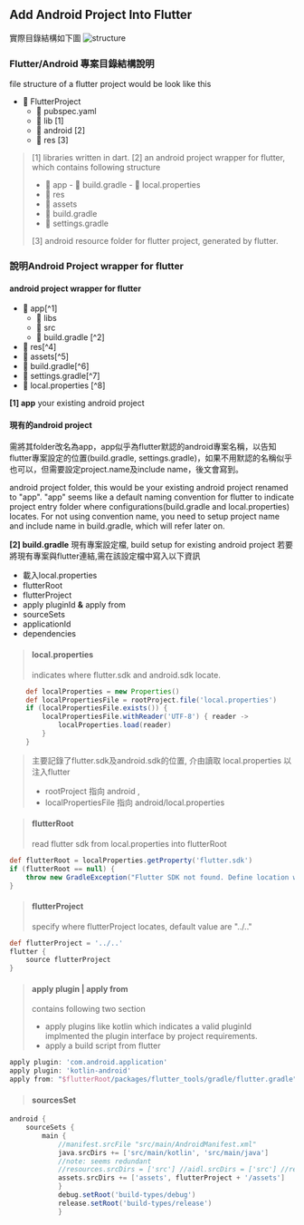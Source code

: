 
## Add Android Project Into Flutter
實際目錄結構如下圖
![structure](https://gordianknot1981.github.io/nxp_note/flutter/flutter_android_structure.png )

### Flutter/Android 專案目錄結構說明

file structure of a flutter project would be look like this
- 📁 FlutterProject
	- 📰 pubspec.yaml 
	- 📁 lib [1]
	- 📁 android [2]
	- 📁 res [3]
>[1]  libraries written in dart.
[2]  an android project wrapper for flutter, which contains following structure
> - 📁 app
	- 📰 build.gradle
	- 📰 local.properties 
>- 📁 res
>- 📁 assets
>- 📰 build.gradle
>- 📰 settings.gradle
>
>[3] android resource folder for flutter project,  generated by flutter.

### 說明Android Project wrapper for flutter
#### android project wrapper for flutter
- 📁 app[^1]
	- 📁 libs
	- 📁 src
	- 📰 build.gradle [^2]
- 📁 res[^4]
- 📁 assets[^5]
- 📰 build.gradle[^6]
- 📰 settings.gradle[^7]
- 📰 local.properties [^8]

**[1] app** your existing android project 
 #### 現有的android project
 需將其folder改名為app，app似乎為flutter默認的android專案名稱，以告知flutter專案設定的位置(build.gradle, settings.gradle)，如果不用默認的名稱似乎也可以，但需要設定project.name及include name，後文會寫到。

android project folder, this would be your existing android project renamed to "app".  "app" seems like a default naming convention for flutter to indicate project entry folder where configurations(build.gradle and local.properties) locates. For not using convention name, you need to setup project name and include name in build.gradle, which will refer later on.
 
 
**[2] build.gradle** 現有專案設定檔, build setup for existing android project
若要將現有專案與flutter連結,需在該設定檔中寫入以下資訊
- 載入local.properties
- flutterRoot 
- flutterProject
- apply pluginId **&** apply from
- sourceSets
- applicationId
- dependencies

> #### local.properties
> indicates where flutter.sdk and android.sdk locate.
```groovy
	def localProperties = new Properties()  
	def localPropertiesFile = rootProject.file('local.properties')  
	if (localPropertiesFile.exists()) {  
	    localPropertiesFile.withReader('UTF-8') { reader ->  
	        localProperties.load(reader)  
	    }  
	}
```
> 主要記錄了flutter.sdk及android.sdk的位置, 介由讀取 local.properties 以注入flutter
> - rootProject 指向 android , 
> - localPropertiesFile  指向 android/local.properties

> #### flutterRoot
> read flutter sdk from local.properties into flutterRoot
```groovy
def flutterRoot = localProperties.getProperty('flutter.sdk')  
if (flutterRoot == null) {  
    throw new GradleException("Flutter SDK not found. Define location with flutter.sdk in the local.properties file.")  
}
```

> #### flutterProject
> specify where flutterProject locates, default value are "../.."
```groovy
def flutterProject = '../..'
flutter {  
    source flutterProject  
}
```

> #### apply plugin | apply from
> contains following two section
>  - apply plugins like kotlin which indicates a valid pluginId implmented the plugin interface by project requirements.
>  - apply a build script from flutter
```groovy
apply plugin: 'com.android.application'  
apply plugin: 'kotlin-android'  
apply from: "$flutterRoot/packages/flutter_tools/gradle/flutter.gradle"
```

> #### sourcesSet
> 

```groovy
android {  
	sourceSets {  
		main {  
			//manifest.srcFile "src/main/AndroidManifest.xml"  
			java.srcDirs += ['src/main/kotlin', 'src/main/java']  
			//note: seems redundant  
			//resources.srcDirs = ['src'] //aidl.srcDirs = ['src'] //renderscript.srcDirs = ['src'] //note: nxp android project resource, flutter android project resource  res.srcDirs += ['res', flutterProject + '/res']  
			assets.srcDirs += ['assets', flutterProject + '/assets']  
			}  
			debug.setRoot('build-types/debug')  
			release.setRoot('build-types/release')  
			}
```
<!--stackedit_data:
eyJoaXN0b3J5IjpbLTY0NTA4Mjg0NCwxNDYwMzA4MDU0LDE1Nj
EwMjIzMjksODAxMjQzMjQ2LC0zNjQ2ODAzMjEsLTE5MzY0Nzky
NTUsLTE3NzQ2OTY4ODJdfQ==
-->